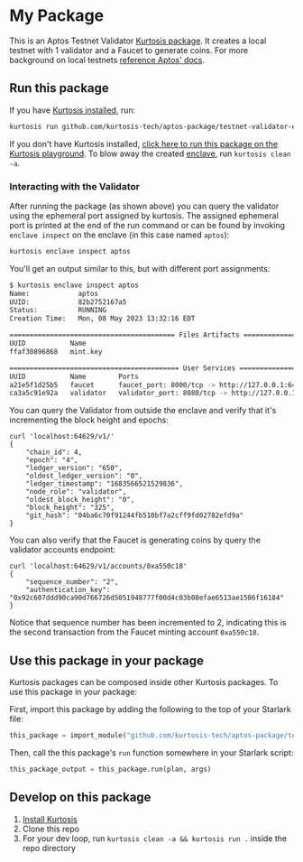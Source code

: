 My Package
============
This is an Aptos Testnet Validator [Kurtosis package](https://docs.kurtosis.com/concepts-reference/packages). 
It creates a local testnet with 1 validator and a Faucet to generate coins. 
For more background on local testnets [reference Aptos' docs](https://aptos.dev/nodes/local-testnet/run-a-local-testnet). 

Run this package
----------------
If you have [Kurtosis installed][install-kurtosis], run:

<!-- TODO replace YOURUSER and THISREPO with the correct values -->
```bash
kurtosis run github.com/kurtosis-tech/aptos-package/testnet-validator-example --enclave aptos
```

If you don't have Kurtosis installed, [click here to run this package on the Kurtosis playground](https://gitpod.io/#KURTOSIS_PACKAGE_LOCATOR=/https://github.com/kurtosis-tech/playground-gitpod).
To blow away the created [enclave][enclaves-reference], run `kurtosis clean -a`.

### Interacting with the Validator

After running the package (as shown above) you can query the validator using the ephemeral port assigned by kurtosis.
The assigned ephemeral port is printed at the end of the run command or can be found by invoking `enclave inspect` on 
the enclave (in this case named `aptos`):

```bash
kurtosis enclave inspect aptos 
```

You'll get an output similar to this, but with different port assignments:

```bash
$ kurtosis enclave inspect aptos 
Name:            aptos
UUID:            82b2752167a5
Status:          RUNNING
Creation Time:   Mon, 08 May 2023 13:32:16 EDT

========================================= Files Artifacts =========================================
UUID           Name
ffaf30896868   mint.key

========================================== User Services ==========================================
UUID           Name        Ports                                                Status
a21e5f1d25b5   faucet      faucet_port: 8000/tcp -> http://127.0.0.1:64942      RUNNING
ca3a5c91e92a   validator   validator_port: 8080/tcp -> http://127.0.0.1:64629   RUNNING

```

You can query the Validator from outside the enclave and verify that it's incrementing the block height and epochs:
```
curl 'localhost:64629/v1/'
{
    "chain_id": 4,
    "epoch": "4",
    "ledger_version": "650",
    "oldest_ledger_version": "0",
    "ledger_timestamp": "1683566521529836",
    "node_role": "validator",
    "oldest_block_height": "0",
    "block_height": "325",
    "git_hash": "04ba6c70f91244fb510bf7a2cff9fd02782efd9a"
}

```

You can also verify that the Faucet is generating coins by query the validator accounts endpoint:
```
curl 'localhost:64629/v1/accounts/0xa550c18'
{
    "sequence_number": "2",
    "authentication_key": "0x92c607ddd90ca90d766726d5051948777f00d4c03b08efae6513ae1586f16184"
}
```
Notice that sequence number has been incremented to 2, 
indicating this is the second transaction from the Faucet minting account `0xa550c18`.


Use this package in your package
--------------------------------
Kurtosis packages can be composed inside other Kurtosis packages. To use this package in your package:

<!-- TODO Replace YOURUSER and THISREPO with the correct values! -->
First, import this package by adding the following to the top of your Starlark file:

```python
this_package = import_module("github.com/kurtosis-tech/aptos-package/testnet-validator-example/main.star")
```

Then, call the this package's `run` function somewhere in your Starlark script:

```python
this_package_output = this_package.run(plan, args)
```

Develop on this package
-----------------------
1. [Install Kurtosis][install-kurtosis]
1. Clone this repo
1. For your dev loop, run `kurtosis clean -a && kurtosis run .` inside the repo directory


<!-------------------------------- LINKS ------------------------------->
[install-kurtosis]: https://docs.kurtosis.com/install
[enclaves-reference]: https://docs.kurtosis.com/concepts-reference/enclaves
